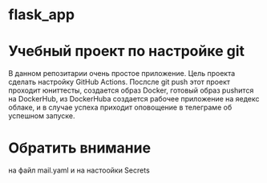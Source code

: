 # flask_app
# Учебный проект по настройке git 
В данном репозитарии очень простое приложение.
Цель проекта сделать настройку GitHub Actions.
Послсле git push этот проект проходит юниттесты, создается образ Docker,
готовый образ pushится на DockerHub, из DockerHuba создается рабочее приложение
на яедекс облаке, и в случае успеха приходит оповощение в телеграме об успешном 
запуске.

# Обратить внимание
на файл mail.yaml и на настоойки Secrets
